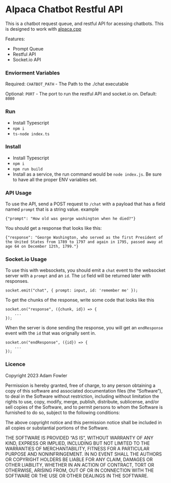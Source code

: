 # Alpaca Chatbot Restful API

This is a chatbot request queue, and restful API for acessing chatbots. 
This is designed to work with [alpaca.cpp](https://github.com/antimatter15/alpaca.cpp)

Features:
 - Prompt Queue
 - Restful API
 - Socket.io API

### Enviorment Variables

Required: `CHATBOT_PATH` - The Path to the ./chat executable

Optional: `PORT` - The port to run the restful API and socket.io on. Default: `8080`

### Run
- Install Typescript
- `npm i`
- `ts-node index.ts`

### Install
- Install Typescript
- `npm i`
- `npm run build`
- Install as a service, the run command would be `node index.js`. Be sure to have all the proper ENV variables set.

### API Usage
To use the API, send a POST request to `/chat` with a payload that has a field named `prompt` that is a string value. example

    {"prompt": "How old was george washington when he died?"}

You should get a response that looks like this:
    
    {"response": "George Washington, who served as the first President of the United States from 1789 to 1797 and again in 1795, passed away at age 64 on December 12th, 1799."}

### Socket.io Usage

To use this with websockets, you should emit a `chat` event to the websocket server 
with a `prompt` and an `id`. The `id` field will be returned later with responses.

    socket.emit("chat", { prompt: input, id: 'remember me' });

To get the chunks of the response, write some code that looks like this

```
socket.on("response", ({chunk, id}) => {
    ...
});
```
When the server is done sending the response, you will get an `endResponse` event with the `id` that was orignally sent in.
```
socket.on("endResponse", ({id}) => {
    ...
});
```

### Licence

Copyright 2023 Adam Fowler

Permission is hereby granted, free of charge, to any person obtaining a copy of this software and associated documentation files (the “Software”), to deal in the Software without restriction, including without limitation the rights to use, copy, modify, merge, publish, distribute, sublicense, and/or sell copies of the Software, and to permit persons to whom the Software is furnished to do so, subject to the following conditions:

The above copyright notice and this permission notice shall be included in all copies or substantial portions of the Software.

THE SOFTWARE IS PROVIDED “AS IS”, WITHOUT WARRANTY OF ANY KIND, EXPRESS OR IMPLIED, INCLUDING BUT NOT LIMITED TO THE WARRANTIES OF MERCHANTABILITY, FITNESS FOR A PARTICULAR PURPOSE AND NONINFRINGEMENT. IN NO EVENT SHALL THE AUTHORS OR COPYRIGHT HOLDERS BE LIABLE FOR ANY CLAIM, DAMAGES OR OTHER LIABILITY, WHETHER IN AN ACTION OF CONTRACT, TORT OR OTHERWISE, ARISING FROM, OUT OF OR IN CONNECTION WITH THE SOFTWARE OR THE USE OR OTHER DEALINGS IN THE SOFTWARE.
